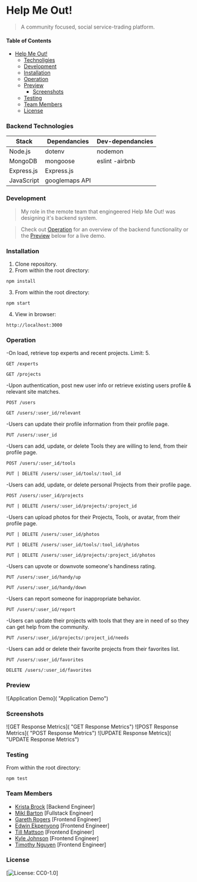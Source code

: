 # Help Me Out!

> A community focused, social service-trading platform.

#### Table of Contents

- [Help Me Out!](#Project-Catwalk)
  - [Technoligies](#Technologies)
  - [Development](#Development)
  - [Installation](#Installation)
  - [Operation](#Operation)
  - [Preview](#Preview)
    - [Screenshots](#Screenshots)
  - [Testing](#Testing)
  - [Team Members](#Team_Members)
  - [License](#License)

### Backend Technologies

| Stack      | Dependancies   | Dev-dependancies |
| ---------- | -------------- | ---------------- |
| Node.js    | dotenv         | nodemon          |
| MongoDB    | mongoose       | eslint -airbnb   |
| Express.js | Express.js     |
| JavaScript | googlemaps API |

### Development

> My role in the remote team that engingeered Help Me Out! was designing it's backend system.

> Check out [Operation](#Operation) for an overview of the backend functionality or the [Preview](#Preview) below for a live demo.

### Installation

1. Clone repository.
2. From within the root directory:

`npm install`

3. From within the root directory:

`npm start`

4. View in browser:

`http://localhost:3000`

### Operation

-On load, retrieve top experts and recent projects. Limit: 5.

`GET /experts`

`GET /projects`

-Upon authentication, post new user info or retrieve existing users profile & relevant site matches.

`POST /users`

`GET /users/:user_id/relevant`

-Users can update their profile information from their profile page.

`PUT /users/:user_id`

-Users can add, update, or delete Tools they are willing to lend, from their profile page.

`POST /users/:user_id/tools`

`PUT | DELETE /users/:user_id/tools/:tool_id`

-Users can add, update, or delete personal Projects from their profile page.

`POST /users/:user_id/projects`

`PUT | DELETE /users/:user_id/projects/:project_id`

-Users can upload photos for their Projects, Tools, or avatar, from their profile page.

`PUT | DELETE /users/:user_id/photos`

`PUT | DELETE /users/:user_id/tools/:tool_id/photos`

`PUT | DELETE /users/:user_id/projects/:project_id/photos`

-Users can upvote or downvote someone's handiness rating.

`PUT /users/:user_id/handy/up`

`PUT /users/:user_id/handy/down`

-Users can report someone for inappropriate behavior.

`PUT /users/:user_id/report`

-Users can update their projects with tools that they are in need of so they can get help from the community.

`PUT /users/:user_id/projects/:project_id/needs`

-Users can add or delete their favorite projects from their favorites list.

`PUT /users/:user_id/favorites`

`DELETE /users/:user_id/favorites`

### Preview

![Application Demo]( "Application Demo")

### Screenshots

![GET Response Metrics]( "GET Response Metrics")
![POST Response Metrics]( "POST Response Metrics")
![UPDATE Response Metrics]( "UPDATE Response Metrics")

### Testing

From within the root directory:

`npm test`

### Team Members

- [Krista Brock](https://github.com/sereigh) [Backend Engineer]
- [Mikl Barton](https://github.com/miklbarton) [Fullstack Engineer]
- [Gareth Rogers](https://github.com/garethdavisrogers) [Frontend Engineer]
- [Edwin Ekpenyong](https://github.com/moogiemode) [Frontend Engineer]
- [Till Mattson](https://github.com/tillmattson) [Frontend Engineer]
- [Kyle Johnson](https://github.com/KyleJohnson42) [Frontend Engineer]
- [Timothy Nguyen](https://github.com/shimoshi) [Frontend Engineer]

### License

[![License: CC0-1.0](https://licensebuttons.net/l/zero/1.0/80x15.png)]

